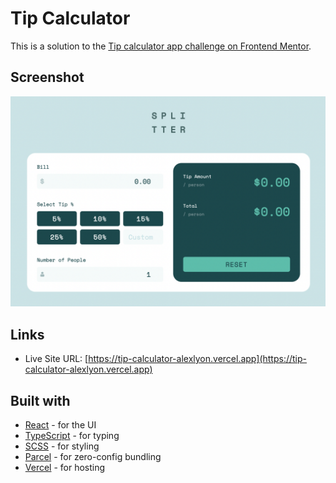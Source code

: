 # Tip Calculator

This is a solution to the [Tip calculator app challenge on Frontend Mentor](https://www.frontendmentor.io/challenges/tip-calculator-app-ugJNGbJUX).

## Screenshot

![](./design/completed-screenshot.png)

## Links

- Live Site URL: [https://tip-calculator-alexlyon.vercel.app](https://tip-calculator-alexlyon.vercel.app)

## Built with

- [React](https://reactjs.org/) - for the UI
- [TypeScript](https://www.typescriptlang.org/) - for typing
- [SCSS](https://sass-lang.com/) - for styling
- [Parcel](https://parceljs.org/) - for zero-config bundling
- [Vercel](https://vercel.com/) - for hosting

